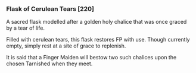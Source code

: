 ### Flask of Cerulean Tears [220]

A sacred flask modelled after a golden holy chalice that was once graced by a tear of life.

Filled with cerulean tears, this flask restores FP with use. Though currently empty, simply rest at a site of grace to replenish.

It is said that a Finger Maiden will bestow two such chalices upon the chosen Tarnished when they meet.